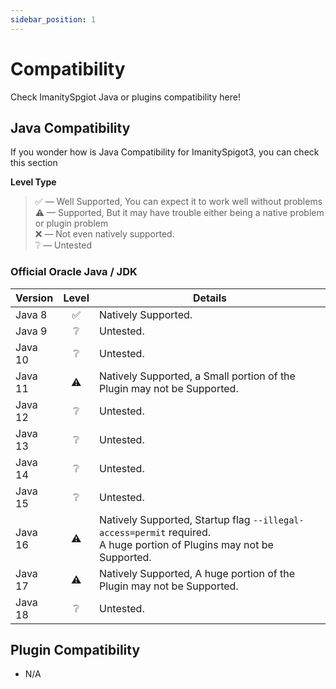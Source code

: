 ```yaml
---
sidebar_position: 1
---
```


# Compatibility

Check ImanitySpgiot Java or plugins compatibility here!

## **Java Compatibility**

If you wonder how is Java Compatibility for ImanitySpigot3, you can check this section

**Level Type**

> ✅ — Well Supported, You can expect it to work well without problems  
⚠ — Supported, But it may have trouble either being a native problem or plugin problem  
❌ — Not even natively supported.  
❔ — Untested

### **Official Oracle Java / JDK**

| Version | Level | Details                                                                                                                  |
|:--------|:-----:|--------------------------------------------------------------------------------------------------------------------------|
| Java 8  |   ✅   | Natively Supported.                                                                                                      |
| Java 9  |   ❔   | Untested.                                                                                                                |
| Java 10 |   ❔   | Untested.                                                                                                                |
| Java 11 |  ⚠️   | Natively Supported, a Small portion of the Plugin may not be Supported.                                                  |
| Java 12 |   ❔   | Untested.                                                                                                                |
| Java 13 |   ❔   | Untested.                                                                                                                |
| Java 14 |   ❔   | Untested.                                                                                                                |
| Java 15 |   ❔   | Untested.                                                                                                                |
| Java 16 |  ⚠️   | Natively Supported, Startup flag `--illegal-access=permit` required.<br/>A huge portion of Plugins may not be Supported. |
| Java 17 |  ⚠️   | Natively Supported, A huge portion of the Plugin may not be Supported.                                                   |
| Java 18 |   ❔   | Untested.                                                                                                                |

## Plugin Compatibility

* N/A